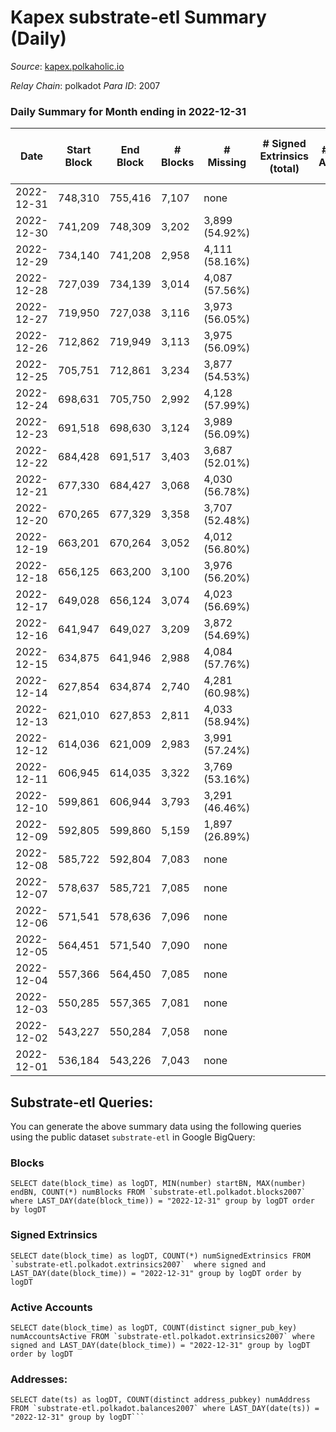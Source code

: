 # Kapex substrate-etl Summary (Daily)

_Source_: [kapex.polkaholic.io](https://kapex.polkaholic.io)

*Relay Chain*: polkadot
*Para ID*: 2007



### Daily Summary for Month ending in 2022-12-31


| Date | Start Block | End Block | # Blocks | # Missing | # Signed Extrinsics (total) | # Active Accounts | # Addresses with Balances | # Events | # Transfers | # XCM Transfers In | # XCM Transfers Out |
| ---- | ----------- | --------- | -------- | --------- | --------------------------- | ----------------- | ------------------------- | -------- | ----------- | ------------------ | ------------------- |
| 2022-12-31 | 748,310 | 755,416 | 7,107 | none  |  |  | 3 | 14,218 |   |   |   |
| 2022-12-30 | 741,209 | 748,309 | 3,202 | 3,899 (54.92%) |  |  |  | 6,406 |   |   |   |
| 2022-12-29 | 734,140 | 741,208 | 2,958 | 4,111 (58.16%) |  |  |  | 5,918 |   |   |   |
| 2022-12-28 | 727,039 | 734,139 | 3,014 | 4,087 (57.56%) |  |  |  | 6,030 |   |   |   |
| 2022-12-27 | 719,950 | 727,038 | 3,116 | 3,973 (56.05%) |  |  |  | 6,234 |   |   |   |
| 2022-12-26 | 712,862 | 719,949 | 3,113 | 3,975 (56.09%) |  |  |  | 6,227 |   |   |   |
| 2022-12-25 | 705,751 | 712,861 | 3,234 | 3,877 (54.53%) |  |  |  | 6,469 |   |   |   |
| 2022-12-24 | 698,631 | 705,750 | 2,992 | 4,128 (57.99%) |  |  |  | 5,985 |   |   |   |
| 2022-12-23 | 691,518 | 698,630 | 3,124 | 3,989 (56.09%) |  |  |  | 6,249 |   |   |   |
| 2022-12-22 | 684,428 | 691,517 | 3,403 | 3,687 (52.01%) |  |  |  | 6,808 |   |   |   |
| 2022-12-21 | 677,330 | 684,427 | 3,068 | 4,030 (56.78%) |  |  |  | 6,137 |   |   |   |
| 2022-12-20 | 670,265 | 677,329 | 3,358 | 3,707 (52.48%) |  |  |  | 6,718 |   |   |   |
| 2022-12-19 | 663,201 | 670,264 | 3,052 | 4,012 (56.80%) |  |  |  | 6,106 |   |   |   |
| 2022-12-18 | 656,125 | 663,200 | 3,100 | 3,976 (56.20%) |  |  |  | 6,202 |   |   |   |
| 2022-12-17 | 649,028 | 656,124 | 3,074 | 4,023 (56.69%) |  |  |  | 6,150 |   |   |   |
| 2022-12-16 | 641,947 | 649,027 | 3,209 | 3,872 (54.69%) |  |  |  | 6,420 |   |   |   |
| 2022-12-15 | 634,875 | 641,946 | 2,988 | 4,084 (57.76%) |  |  |  | 5,978 |   |   |   |
| 2022-12-14 | 627,854 | 634,874 | 2,740 | 4,281 (60.98%) |  |  |  | 5,482 |   |   |   |
| 2022-12-13 | 621,010 | 627,853 | 2,811 | 4,033 (58.94%) |  |  |  | 5,623 |   |   |   |
| 2022-12-12 | 614,036 | 621,009 | 2,983 | 3,991 (57.24%) |  |  |  | 5,967 |   |   |   |
| 2022-12-11 | 606,945 | 614,035 | 3,322 | 3,769 (53.16%) |  |  |  | 6,646 |   |   |   |
| 2022-12-10 | 599,861 | 606,944 | 3,793 | 3,291 (46.46%) |  |  |  | 7,588 |   |   |   |
| 2022-12-09 | 592,805 | 599,860 | 5,159 | 1,897 (26.89%) |  |  |  | 10,321 |   |   |   |
| 2022-12-08 | 585,722 | 592,804 | 7,083 | none  |  |  |  | 14,170 |   |   |   |
| 2022-12-07 | 578,637 | 585,721 | 7,085 | none  |  |  |  | 14,174 |   |   |   |
| 2022-12-06 | 571,541 | 578,636 | 7,096 | none  |  |  |  | 14,196 |   |   |   |
| 2022-12-05 | 564,451 | 571,540 | 7,090 | none  |  |  |  | 14,184 |   |   |   |
| 2022-12-04 | 557,366 | 564,450 | 7,085 | none  |  |  | 3 | 14,178 |   | 1  |   |
| 2022-12-03 | 550,285 | 557,365 | 7,081 | none  |  |  |  | 14,166 |   |   |   |
| 2022-12-02 | 543,227 | 550,284 | 7,058 | none  |  |  |  | 14,120 |   |   |   |
| 2022-12-01 | 536,184 | 543,226 | 7,043 | none  |  |  |  | 14,090 |   | 3  |   |

## Substrate-etl Queries:
You can generate the above summary data using the following queries using the public dataset `substrate-etl` in Google BigQuery:


### Blocks
```
SELECT date(block_time) as logDT, MIN(number) startBN, MAX(number) endBN, COUNT(*) numBlocks FROM `substrate-etl.polkadot.blocks2007`  where LAST_DAY(date(block_time)) = "2022-12-31" group by logDT order by logDT
```


### Signed Extrinsics
```
SELECT date(block_time) as logDT, COUNT(*) numSignedExtrinsics FROM `substrate-etl.polkadot.extrinsics2007`  where signed and LAST_DAY(date(block_time)) = "2022-12-31" group by logDT order by logDT
```


### Active Accounts
```
SELECT date(block_time) as logDT, COUNT(distinct signer_pub_key) numAccountsActive FROM `substrate-etl.polkadot.extrinsics2007` where signed and LAST_DAY(date(block_time)) = "2022-12-31" group by logDT order by logDT
```


### Addresses:
```
SELECT date(ts) as logDT, COUNT(distinct address_pubkey) numAddress FROM `substrate-etl.polkadot.balances2007` where LAST_DAY(date(ts)) = "2022-12-31" group by logDT```

